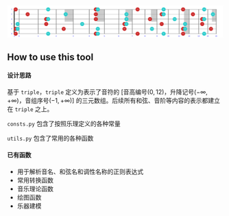 ![test](README.assets/Am_D.svg)

## How to use this tool

#### 设计思路

基于 `triple`，`triple` 定义为表示了音符的 $[\text{音高编号}(0, 12)，\text{升降记号}(-\infty, +\infty)，\text{音组序号}(-1, +\infty)]$ 的三元数组。后续所有和弦、音阶等内容的表示都建立在 `triple` 之上。

`consts.py` 包含了按照乐理定义的各种常量

`utils.py` 包含了常用的各种函数

#### 已有函数

* 用于解析音名、和弦名和调性名称的正则表达式
* 常用转换函数
* 音乐理论函数
* 绘图函数
* 乐器建模

